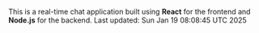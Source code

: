This is a real-time chat application built using **React** for the frontend and **Node.js** for the backend.
Last updated: Sun Jan 19 08:08:45 UTC 2025
